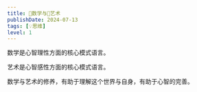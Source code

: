```yaml
---
title: 📐数学与🎨艺术
publishDate: 2024-07-13
tags: [💡思维]
level: 1
---
```


数学是心智理性方面的核心模式语言。

艺术是心智感性方面的核心模式语言。

数学与艺术的修养，有助于理解这个世界与自身，有助于心智的完善。
